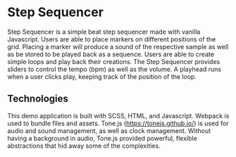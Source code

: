 # Step Sequencer

Step Sequencer is a simple beat step sequencer made with vanilla Javascript.
Users are able to place markers on different positions of the grid.
Placing a marker will produce a sound of the respective sample as well as be stored to be played back as a sequence.
Users are able to create simple loops and play back their creations.
The Step Sequencer provides sliders to control the tempo (bpm) as well as the volume.
A playhead runs when a user clicks play, keeping track of the position of the loop.

## Technologies

This demo application is built with SCSS, HTML, and Javascript.
Webpack is used to bundle files and assets.
Tone.js (https://tonejs.github.io/) is used for audio and sound management, as well as clock management.
Without having a background in audio, Tone.js provided powerful, flexible abstractions that hid away some of the complexities.
